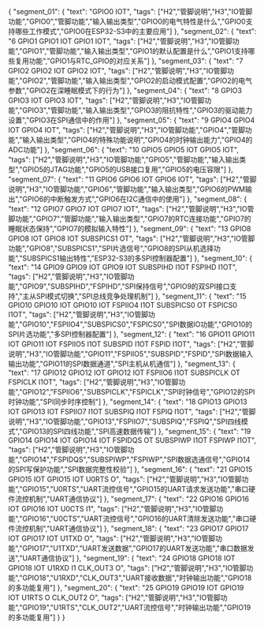 {
  "segment_01": {
    "text": "GPIO0 IOT",
    "tags": ["H2","管脚说明","H3","IO管脚功能","GPIO0","管脚功能","输入输出类型","GPIO0的电气特性是什么","GPIO0支持哪些工作模式","GPIO0在ESP32-S3中的主要应用"]
  },
  "segment_02": {
    "text": "6 GPIO1 GPIO1 IOT GPIO1 IOT",
    "tags": ["H2","管脚说明","H3","IO管脚功能","GPIO1","管脚功能","输入输出类型","GPIO1的默认配置是什么","GPIO1支持哪些复用功能","GPIO1与RTC_GPIO的对应关系"]
  },
  "segment_03": {
    "text": "7 GPIO2 GPIO2 IOT GPIO2 IOT",
    "tags": ["H2","管脚说明","H3","IO管脚功能","GPIO2","管脚功能","输入输出类型","GPIO2的启动模式配置","GPIO2的电气参数","GPIO2在深睡眠模式下的行为"]
  },
  "segment_04": {
    "text": "8 GPIO3 GPIO3 IOT GPIO3 IOT",
    "tags": ["H2","管脚说明","H3","IO管脚功能","GPIO3","管脚功能","输入输出类型","GPIO3的阻抗特性","GPIO3的驱动能力设置","GPIO3在SPI通信中的作用"]
  },
  "segment_05": {
    "text": "9 GPIO4 GPIO4 IOT GPIO4 IOT",
    "tags": ["H2","管脚说明","H3","IO管脚功能","GPIO4","管脚功能","输入输出类型","GPIO4的特殊功能说明","GPIO4的时钟输出能力","GPIO4的ADC功能"]
  },
  "segment_06": {
    "text": "10 GPIO5 GPIO5 IOT GPIO5 IOT",
    "tags": ["H2","管脚说明","H3","IO管脚功能","GPIO5","管脚功能","输入输出类型","GPIO5的JTAG功能","GPIO5的USB接口复用","GPIO5的电压容限"]
  },
  "segment_07": {
    "text": "11 GPIO6 GPIO6 IOT GPIO6 IOT",
    "tags": ["H2","管脚说明","H3","IO管脚功能","GPIO6","管脚功能","输入输出类型","GPIO6的PWM输出","GPIO6的中断触发方式","GPIO6在I2C通信中的使用"]
  },
  "segment_08": {
    "text": "12 GPIO7 GPIO7 IOT GPIO7 IOT",
    "tags": ["H2","管脚说明","H3","IO管脚功能","GPIO7","管脚功能","输入输出类型","GPIO7的RTC连接功能","GPIO7的睡眠状态保持","GPIO7的模拟输入特性"]
  },
  "segment_09": {
    "text": "13 GPIO8 GPIO8 IOT GPIO8 IOT SUBSPICS1 OT",
    "tags": ["H2","管脚说明","H3","IO管脚功能","GPIO8","SUBSPICS1","SPI片选信号","GPIO8的SPI从机选择功能","SUBSPICS1输出特性","ESP32-S3的多SPI控制器配置"]
  },
  "segment_10": {
    "text": "14 GPIO9 GPIO9 IOT GPIO9 IOT SUBSPIHD I1OT FSPIHD I1OT",
    "tags": ["H2","管脚说明","H3","IO管脚功能","GPIO9","SUBSPIHD","FSPIHD","SPI保持信号","GPIO9的双SPI接口支持","主从SPI模式切换","SPI总线竞争处理机制"]
  },
  "segment_11": {
    "text": "15 GPIO10 GPIO10 IOT GPIO10 IOT FSPIIO4 I1OT SUBSPICS0 OT FSPICS0 I1OT",
    "tags": ["H2","管脚说明","H3","IO管脚功能","GPIO10","FSPIIO4","SUBSPICS0","FSPICS0","SPI数据IO功能","GPIO10的SPI片选功能","多SPI控制器配置"]
  },
  "segment_12": {
    "text": "16 GPIO11 GPIO11 IOT GPIO11 IOT FSPIIO5 I1OT SUBSPID I1OT FSPID I1OT",
    "tags": ["H2","管脚说明","H3","IO管脚功能","GPIO11","FSPIIO5","SUBSPID","FSPID","SPI数据输入输出功能","GPIO11的SPI数据通道","SPI主机从机通信"]
  },
  "segment_13": {
    "text": "17 GPIO12 GPIO12 IOT GPIO12 IOT FSPIIO6 I1OT SUBSPICLK OT FSPICLK I1OT",
    "tags": ["H2","管脚说明","H3","IO管脚功能","GPIO12","FSPIIO6","SUBSPICLK","FSPICLK","SPI时钟信号","GPIO12的SPI时钟功能","SPI同步时序控制"]
  },
  "segment_14": {
    "text": "18 GPIO13 GPIO13 IOT GPIO13 IOT FSPIIO7 I1OT SUBSPIQ I1OT FSPIQ I1OT",
    "tags": ["H2","管脚说明","H3","IO管脚功能","GPIO13","FSPIIO7","SUBSPIQ","FSPIQ","SPI四线模式","GPIO13的SPI四线功能","SPI高速数据传输"]
  },
  "segment_15": {
    "text": "19 GPIO14 GPIO14 IOT GPIO14 IOT FSPIDQS OT SUBSPIWP I1OT FSPIWP I1OT",
    "tags": ["H2","管脚说明","H3","IO管脚功能","GPIO14","FSPIDQS","SUBSPIWP","FSPIWP","SPI数据选通信号","GPIO14的SPI写保护功能","SPI数据完整性校验"]
  },
  "segment_16": {
    "text": "21 GPIO15 GPIO15 IOT GPIO15 IOT U0RTS O",
    "tags": ["H2","管脚说明","H3","IO管脚功能","GPIO15","U0RTS","UART流控信号","GPIO15的UART请求发送功能","串口硬件流控机制","UART通信协议"]
  },
  "segment_17": {
    "text": "22 GPIO16 GPIO16 IOT GPIO16 IOT U0CTS I1",
    "tags": ["H2","管脚说明","H3","IO管脚功能","GPIO16","U0CTS","UART流控信号","GPIO16的UART清除发送功能","串口硬件流控机制","UART通信协议"]
  },
  "segment_18": {
    "text": "23 GPIO17 GPIO17 IOT GPIO17 IOT U1TXD O",
    "tags": ["H2","管脚说明","H3","IO管脚功能","GPIO17","U1TXD","UART发送数据","GPIO17的UART发送功能","串口数据发送","UART通信协议"]
  },
  "segment_19": {
    "text": "24 GPIO18 GPIO18 IOT GPIO18 IOT U1RXD I1 CLK_OUT3 O",
    "tags": ["H2","管脚说明","H3","IO管脚功能","GPIO18","U1RXD","CLK_OUT3","UART接收数据","时钟输出功能","GPIO18的多功能复用"]
  },
  "segment_20": {
    "text": "25 GPIO19 GPIO19 IOT GPIO19 IOT U1RTS O CLK_OUT2 O",
    "tags": ["H2","管脚说明","H3","IO管脚功能","GPIO19","U1RTS","CLK_OUT2","UART流控信号","时钟输出功能","GPIO19的多功能复用"]
  }
}